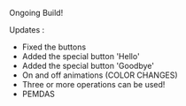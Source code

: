 Ongoing Build!

Updates : 
- Fixed the buttons
- Added the special button 'Hello'
- Added the special button 'Goodbye'
- On and off animations (COLOR CHANGES)
- Three or more operations can be used!
- PEMDAS 

